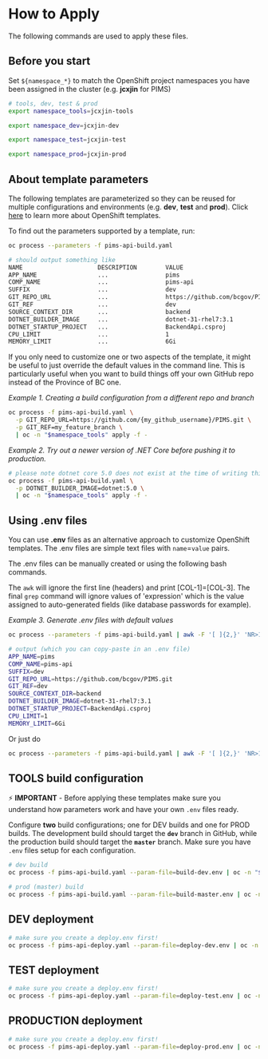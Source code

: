 # How to Apply

The following commands are used to apply these files.

## Before you start

Set `${namespace_*}` to match the OpenShift project namespaces you have been assigned in the cluster (e.g. **jcxjin** for PIMS)

```bash
# tools, dev, test & prod
export namespace_tools=jcxjin-tools

export namespace_dev=jcxjin-dev

export namespace_test=jcxjin-test

export namespace_prod=jcxjin-prod
```

## About template parameters

The following templates are parameterized so they can be reused for multiple configurations and environments (e.g. **dev**, **test** and **prod**). Click [here](https://docs.openshift.com/container-platform/3.11/dev_guide/templates.html) to learn more about OpenShift templates.


To find out the parameters supported by a template, run:

```bash
oc process --parameters -f pims-api-build.yaml

# should output something like
NAME                     DESCRIPTION        VALUE
APP_NAME                 ...                pims
COMP_NAME                ...                pims-api
SUFFIX                   ...                dev
GIT_REPO_URL             ...                https://github.com/bcgov/PIMS.git
GIT_REF                  ...                dev
SOURCE_CONTEXT_DIR       ...                backend
DOTNET_BUILDER_IMAGE     ...                dotnet-31-rhel7:3.1
DOTNET_STARTUP_PROJECT   ...                BackendApi.csproj
CPU_LIMIT                ...                1
MEMORY_LIMIT             ...                6Gi

```

If you only need to customize one or two aspects of the template, it might be useful to just override the default values in the command line. This is particularly useful when you want to build things off your own GitHub repo instead of the Province of BC one.

*Example 1. Creating a build configuration from a different repo and branch*

```bash
oc process -f pims-api-build.yaml \
  -p GIT_REPO_URL=https://github.com/{my_github_username}/PIMS.git \
  -p GIT_REF=my_feature_branch \
  | oc -n "$namespace_tools" apply -f -
```

*Example 2. Try out a newer version of .NET Core before pushing it to production.*

```bash
# please note dotnet core 5.0 does not exist at the time of writing this!
oc process -f pims-api-build.yaml \
  -p DOTNET_BUILDER_IMAGE=dotnet:5.0 \
  | oc -n "$namespace_tools" apply -f -
```

## Using .env files

You can use **.env** files as an alternative approach to customize OpenShift templates. The .env files are simple text files with `name`=`value` pairs.

The .env files can be manually created or using the following bash commands.

The `awk` will ignore the first line (headers) and print [COL-1]=[COL-3]. The final `grep` command will ignore values of 'expression' which is the value assigned to auto-generated fields (like database passwords for example).

*Example 3. Generate .env files with default values*
```bash
oc process --parameters -f pims-api-build.yaml | awk -F '[ ]{2,}' 'NR>1{ print $1"="$3 }' | grep -v '=expression'

# output (which you can copy-paste in an .env file)
APP_NAME=pims
COMP_NAME=pims-api
SUFFIX=dev
GIT_REPO_URL=https://github.com/bcgov/PIMS.git
GIT_REF=dev
SOURCE_CONTEXT_DIR=backend
DOTNET_BUILDER_IMAGE=dotnet-31-rhel7:3.1
DOTNET_STARTUP_PROJECT=BackendApi.csproj
CPU_LIMIT=1
MEMORY_LIMIT=6Gi
```

Or just do

```bash
oc process --parameters -f pims-api-build.yaml | awk -F '[ ]{2,}' 'NR>1{ print $1"="$3 }' | grep -v '=expression' > build.env
```

## TOOLS build configuration

:zap: **IMPORTANT** - Before applying these templates make sure you understand how parameters work and have your own `.env` files ready.

Configure **two** build configurations; one for DEV builds and one for PROD builds. The development build should target the **`dev`** branch in GitHub, while the production build should target the **`master`** branch. Make sure you have `.env` files setup for each configuration.

```bash
# dev build
oc process -f pims-api-build.yaml --param-file=build-dev.env | oc -n "$namespace_tools" apply -f -

# prod (master) build
oc process -f pims-api-build.yaml --param-file=build-master.env | oc -n "$namespace_tools" apply -f -
```

## DEV deployment

```bash
# make sure you create a deploy.env first!
oc process -f pims-api-deploy.yaml --param-file=deploy-dev.env | oc -n "$namespace_dev" apply -f -
```

## TEST deployment

```bash
# make sure you create a deploy.env first!
oc process -f pims-api-deploy.yaml --param-file=deploy-test.env | oc -n "$namespace_test" apply -f -
```

## PRODUCTION deployment

```bash
# make sure you create a deploy.env first!
oc process -f pims-api-deploy.yaml --param-file=deploy-prod.env | oc -n "$namespace_prod" apply -f -
```
